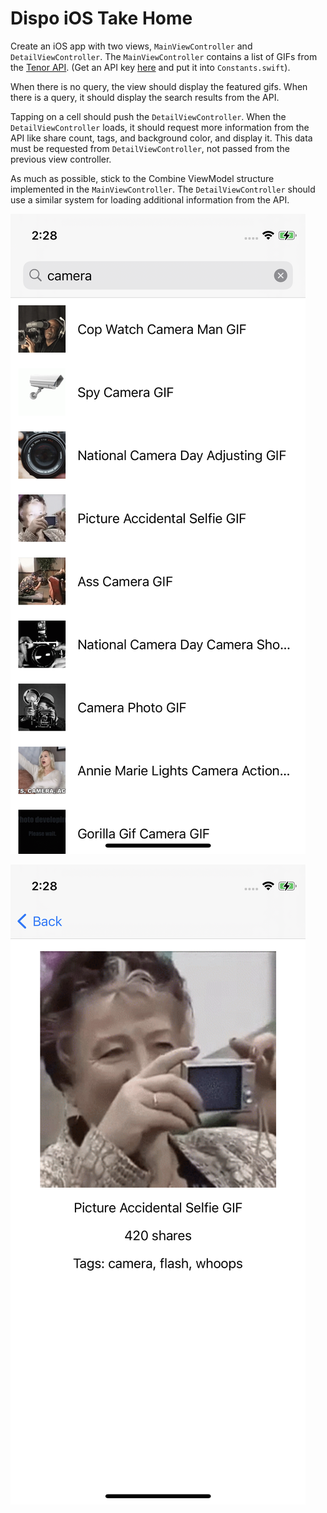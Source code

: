 # Dispo iOS Take Home

Create an iOS app with two views, `MainViewController` and `DetailViewController`. The `MainViewController` contains a list of GIFs from the [Tenor API](https://tenor.com/gifapi/documentation). (Get an API key [here](https://tenor.com/developer/keyregistration) and put it into `Constants.swift`).

When there is no query, the view should display the featured gifs. When there is a query, it should display the search results from the API.

Tapping on a cell should push the `DetailViewController`. When the `DetailViewController` loads, it should request more information from the API like share count, tags, and background color, and display it. This data must be requested from `DetailViewController`, not passed from the previous view controller.

As much as possible, stick to the Combine ViewModel structure implemented in the `MainViewController`. The `DetailViewController` should use a similar system for loading additional information from the API.

![Main View](assets/main-view.png)

![Detail View](assets/detail-view.png)
